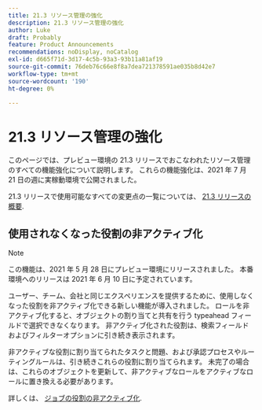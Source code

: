 ```yaml
---
title: 21.3 リソース管理の強化
description: 21.3 リソース管理の強化
author: Luke
draft: Probably
feature: Product Announcements
recommendations: noDisplay, noCatalog
exl-id: d665f71d-3d17-4c5b-93a3-93b11a81af19
source-git-commit: 76deb76c66e8f8a7dea721378591ae035b8d42e7
workflow-type: tm+mt
source-wordcount: '190'
ht-degree: 0%

---
```


# 21.3 リソース管理の強化

このページでは、プレビュー環境の 21.3 リリースでおこなわれたリソース管理のすべての機能強化について説明します。 これらの機能強化は、2021 年 7 月 21 日の週に実稼動環境で公開されました。

21.3 リリースで使用可能なすべての変更点の一覧については、 [21.3 リリースの概要](../../../product-announcements/product-releases/21.3-release-activity/21-3-release-overview.md).

## 使用されなくなった役割の非アクティブ化

>[!NOTE]
>
>この機能は、2021 年 5 月 28 日にプレビュー環境にリリースされました。 本番環境へのリリースは 2021 年 6 月 10 日に予定されています。

ユーザー、チーム、会社と同じエクスペリエンスを提供するために、使用しなくなった役割を非アクティブ化できる新しい機能が導入されました。 ロールを非アクティブ化すると、オブジェクトの割り当てと共有を行う typeahead フィールドで選択できなくなります。 非アクティブ化された役割は、検索フィールドおよびフィルターオプションに引き続き表示されます。

非アクティブな役割に割り当てられたタスクと問題、および承認プロセスやルーティングルールは、引き続きこれらの役割に割り当てられます。 未完了の場合は、これらのオブジェクトを更新して、非アクティブなロールをアクティブなロールに置き換える必要があります。

詳しくは、 [ジョブの役割の非アクティブ化](../../../administration-and-setup/set-up-workfront/organizational-setup/deactivate-job-roles.md).

